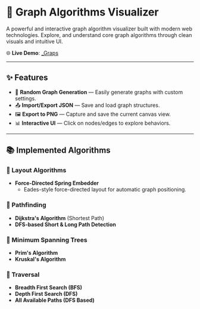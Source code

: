 # 🧠 Graph Algorithms Visualizer

A powerful and interactive graph algorithm visualizer built with modern web technologies. Explore, and understand core graph algorithms through clean visuals and intuitive UI.

🌐 **Live Demo**: [_Graps](https://graps-6ed35.web.app/)

---

## ✨ Features

- 🎲 **Random Graph Generation** — Easily generate graphs with custom settings.
- 📤 **Import/Export JSON** — Save and load graph structures.
- 🖼️ **Export to PNG** — Capture and save the current canvas view.
- 📊 **Interactive UI** — Click on nodes/edges to explore behaviors.

---

## 📚 Implemented Algorithms

### 🧲 Layout Algorithms
- **Force-Directed Spring Embedder**
  - Eades-style force-directed layout for automatic graph positioning.

### 🔎 Pathfinding
- **Dijkstra's Algorithm** (Shortest Path)
- **DFS-based Short & Long Path Detection**

### 🌲 Minimum Spanning Trees
- **Prim's Algorithm**
- **Kruskal's Algorithm**

### 🔁 Traversal
- **Breadth First Search (BFS)**
- **Depth First Search (DFS)**
- **All Available Paths (DFS Based)**

